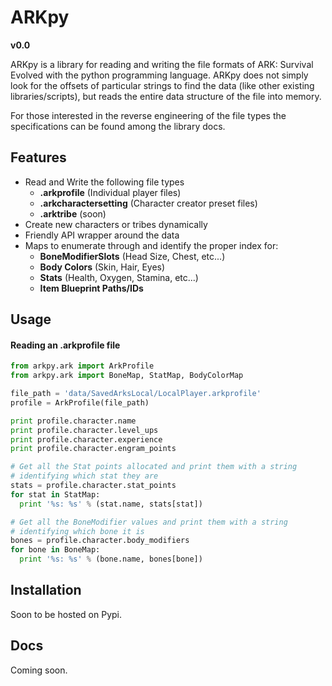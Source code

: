 ARKpy
====

**v0.0**

ARKpy is a library for reading and writing the file formats of ARK: Survival Evolved with the python programming language. ARKpy does not simply look for the offsets of particular strings to find the data (like other existing libraries/scripts), but reads the entire data structure of the file into memory.

For those interested in the reverse engineering of the file types the specifications can be found among the library docs.

## Features
 - Read and Write the following file types
    - **.arkprofile** (Individual player files)
    - **.arkcharactersetting** (Character creator preset files)
    - **.arktribe** (soon)
 - Create new characters or tribes dynamically
 - Friendly API wrapper around the data
 - Maps to enumerate through and identify the proper index for:
    - **BoneModifierSlots** (Head Size, Chest, etc...)
    - **Body Colors** (Skin, Hair, Eyes)
    - **Stats** (Health, Oxygen, Stamina, etc...)
    - **Item Blueprint Paths/IDs**


## Usage

#### Reading an .arkprofile file
```python
from arkpy.ark import ArkProfile
from arkpy.ark import BoneMap, StatMap, BodyColorMap

file_path = 'data/SavedArksLocal/LocalPlayer.arkprofile'
profile = ArkProfile(file_path)

print profile.character.name
print profile.character.level_ups
print profile.character.experience
print profile.character.engram_points

# Get all the Stat points allocated and print them with a string
# identifying which stat they are
stats = profile.character.stat_points
for stat in StatMap:
  print '%s: %s' % (stat.name, stats[stat])

# Get all the BoneModifier values and print them with a string
# identifying which bone it is
bones = profile.character.body_modifiers
for bone in BoneMap:
  print '%s: %s' % (bone.name, bones[bone])
```

## Installation
Soon to be hosted on Pypi.

## Docs
Coming soon.